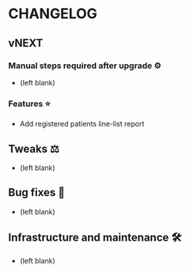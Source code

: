 # CHANGELOG

## vNEXT

### Manual steps required after upgrade ⚙

- (left blank)

### Features ⭐

- Add registered patients line-list report

## Tweaks ⚖️

- (left blank)

## Bug fixes 🐛

- (left blank)

## Infrastructure and maintenance 🛠

- (left blank)
